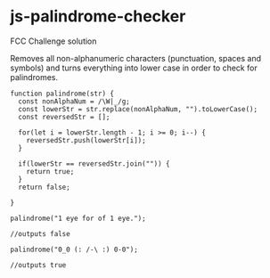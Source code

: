 # js-palindrome-checker
FCC Challenge solution

Removes all non-alphanumeric characters (punctuation, spaces and symbols) and turns everything into lower case in order to check for palindromes.

```
function palindrome(str) {
  const nonAlphaNum = /\W|_/g;
  const lowerStr = str.replace(nonAlphaNum, "").toLowerCase();
  const reversedStr = [];

  for(let i = lowerStr.length - 1; i >= 0; i--) {
    reversedStr.push(lowerStr[i]);
  }

  if(lowerStr == reversedStr.join("")) {
    return true;
  }
  return false;
  
}

palindrome("1 eye for of 1 eye.");

//outputs false

palindrome("0_0 (: /-\ :) 0-0");

//outputs true
```
